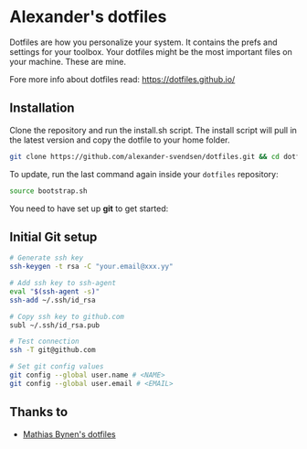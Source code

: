 # Alexander's dotfiles

Dotfiles are how you personalize your system. It contains the prefs and settings for your toolbox. Your dotfiles might be the most important files on your machine. These are mine.

Fore more info about dotfiles read: https://dotfiles.github.io/

## Installation

Clone the repository and run the install.sh script. The install script will pull in the latest version and copy the dotfile to your home folder.

```bash
git clone https://github.com/alexander-svendsen/dotfiles.git && cd dotfiles && source bootstrap.sh
```

To update, run the last command again inside your `dotfiles` repository:

```bash
source bootstrap.sh
```

You need to have set up **git** to get started:

## Initial Git setup

```bash
# Generate ssh key
ssh-keygen -t rsa -C "your.email@xxx.yy"

# Add ssh key to ssh-agent
eval "$(ssh-agent -s)"
ssh-add ~/.ssh/id_rsa

# Copy ssh key to github.com
subl ~/.ssh/id_rsa.pub

# Test connection
ssh -T git@github.com

# Set git config values
git config --global user.name # <NAME>
git config --global user.email # <EMAIL>
```


## Thanks to
- [Mathias Bynen's dotfiles](https://github.com/mathiasbynens/dotfiles)
